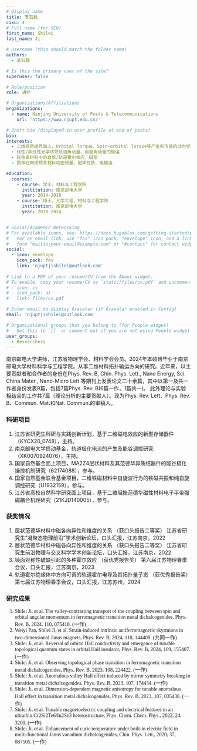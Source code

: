 ```yaml
---
# Display name
title: 季石磊
cixu: 4
# Full name (for SEO)
first_name: Shilei
last_name: Ji

# Username (this should match the folder name)
authors:
  - 季石磊

# Is this the primary user of the site?
superuser: false

# Role/position
role: 讲师

# Organizations/Affiliations
organizations:
  - name: Nanjing University of Posts & Telecommunications
    url: 'https://www.njupt.edu.cn/'

# Short bio (displayed in user profile at end of posts)
bio: 
interests:
  - 二维异质结界面上，Orbital Torque、Spin-orbital Torque等产生和传输的动力学过程
  - 线性/非线性光学诱导轨道角动量、自旋角动量的输运
  - 轻金属材料中的自旋/轨道霍尔效应，磁阻
  - 图神经网络预言材料哈密顿量、磁学性质、电输运

education:
  courses:
    - course: 学士，材料与工程学院
      institution: 南京邮电大学
      year: 2014-2018
    - course: 博士，光学工程，材料与工程学院
      institution: 南京邮电大学
      year: 2018-2024


# Social/Academic Networking
# For available icons, see: https://docs.hugoblox.com/getting-started/page-builder/#icons
#   For an email link, use "fas" icon pack, "envelope" icon, and a link in the
#   form "mailto:your-email@example.com" or "#contact" for contact widget.
social:
  - icon: envelope
    icon_pack: fas
    link: 'njuptjishilei@outlook.com'
 
# Link to a PDF of your resume/CV from the About widget.
# To enable, copy your resume/CV to `static/files/cv.pdf` and uncomment the lines below.
# - icon: cv
#   icon_pack: ai
#   link: files/cv.pdf

# Enter email to display Gravatar (if Gravatar enabled in Config)
email: 'njuptjishilei@outlook.com'

# Organizational groups that you belong to (for People widget)
#   Set this to `[]` or comment out if you are not using People widget.
user_groups:
  - Researchers
---
```


南京邮电大学讲师，江苏省物理学会、材料学会会员。2024年本硕博毕业于南京邮电大学材料科学与工程学院。从事二维材料拓扑输运方向的研究。近年来，以主要贡献者和合作者的身份在Phys. Rev. B, Chin. Phys. Lett., Nano Energy, Sci. China Mater., Nano-Micro Lett.等期刊上发表论文二十余篇，其中以第一及共一作者身份发表9篇，包括7篇Phys. Rev. B(6篇一作，1篇共一)。 此外理论与实验相结合的工作共7篇（理论分析的主要贡献人）。现为Phys. Rev. Lett、Phys. Rev. B、Commun. Mat.和Nat. Commun.的审稿人。

### 科研项目
1.	江苏省研究生科研与实践创新计划，基于二维磁电效应的新型存储器件（KYCX20_0748），主持。
2.	南京邮电大学启动基金，轨道极化电流的产生及能谷调控研究（XK0070924076），主持。
3.	国家自然基金面上项目，MA2Z4层状材料及其范德华异质结器件的能谷极化操控机制研究（62174088），参与。
4.	国家自然基金联合基金项目，二维铁磁材料中自旋波行为的铁磁共振和纯自旋调控研究（U1932159），参与。
5.	江苏省高校自然科学研究面上项目，基于二维阻挫范德华磁性材料电子平带强磁耦合机理研究（21KJD140005），参与。
### 获奖情况
1.	层状范德华材料中磁各向异性和维度的关系 （获口头报告二等奖）
江苏省研究生“凝聚态物理前沿”学术创新论坛，口头汇报，江苏南京，2022 
2.	层状范德华材料中磁各向异性和维度的关系 （获口头报告二等奖）
江苏省研究生前沿物理与交叉科学学术创新论坛，口头汇报，江苏南京，2022 
3.	镜面对称性破缺引起的多种霍尔效应 （获优秀报告奖）
第六届江苏物理春季会议，口头汇报，江苏南京，2023
4.	轨道霍尔绝缘体中方向可调的轨道霍尔电导及其拓扑量子态 （获优秀报告奖）
第七届江苏物理春季会议，口头汇报，江苏苏州，2024
### 研究成果
<font face='times'>

1. Shilei Ji, et al. The valley-contrasting transport of the coupling between spin and orbital angular momentum in ferromagnetic transition metal dichalcogenides, Phys. Rev. B, 2024, 110, 075418. (一作)
2.	Weiyi Pan, Shilei Ji, et al. Strain-induced intrinsic antiferromagnetic skyrmions in two-dimensional Janus magnets, Phys. Rev. B, 2024, 110, 144408. (共同一作)
3.	Shilei Ji, et al. Reversal of orbital Hall conductivity and emergence of tunable topological quantum states in orbital Hall insulator, Phys. Rev. B, 2024, 109, 155407. (一作)
4.	Shilei Ji, et al. Observing topological phase transition in ferromagnetic transition metal dichalcogenides, Phys. Rev. B, 2023, 108, 224422. (一作)
5.	Shilei Ji, et al. Anomalous valley Hall effect induced by mirror symmetry breaking in transition metal dichalcogenides, Phys. Rev. B, 2023, 107, 174434. (一作)
6.	Shilei Ji, et al. Dimension-dependent magnetic anisotropy for tunable anomalous Hall effect in transition metal dichalcogenides, Phys. Rev. B, 2023, 107, 035438. (一作)
7.	Shilei Ji, et al. Tunable magnetoelectric coupling and electrical features in an ultrathin Cr2Si2Te6/In2Se3 heterostructure, Phys. Chem. Chem. Phys., 2022, 24, 3200. (一作)
8.	Shilei Ji, et al. Enhancement of curie temperature under built-in electric field in multi-functional Janus vanadium dichalcogenides, Chin. Phys. Lett., 2020, 37, 087505. (一作)
</font>